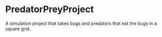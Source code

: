 # PredatorPreyProject
 A simulation project that takes bugs and predators that eat the bugs in a square grid.
